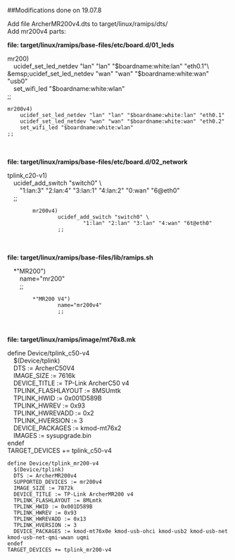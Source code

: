 ##Modifications done on 19.07.8

Add file ArcherMR200v4.dts to target/linux/ramips/dts/
\
Add mr200v4 parts:

**file: target/linux/ramips/base-files/etc/board.d/01_leds**

mr200)\
&emsp;ucidef_set_led_netdev "lan" "lan" "$boardname:white:lan" "eth0.1"\
&emsp;ucidef_set_led_netdev "wan" "wan" "$boardname:white:wan" "usb0"\
&emsp;set_wifi_led "$boardname:white:wlan"\
        ;;
```
mr200v4)
	ucidef_set_led_netdev "lan" "lan" "$boardname:white:lan" "eth0.1"
	ucidef_set_led_netdev "wan" "wan" "$boardname:white:wan" "eth0.2"
	set_wifi_led "$boardname:white:wlan"
;;
```
\
\
**file: target/linux/ramips/base-files/etc/board.d/02_network**

tplink,c20-v1)  
&emsp;ucidef_add_switch "switch0" \  
&emsp;&emsp;"1:lan:3" "2:lan:4" "3:lan:1" "4:lan:2" "0:wan" "6@eth0"  
&emsp;;;
```
        mr200v4)
                ucidef_add_switch "switch0" \
                        "1:lan" "2:lan" "3:lan" "4:wan" "6t@eth0"
                ;;
```
\
\
**file: target/linux/ramips/base-files/lib/ramips.sh**

&emsp;*"MR200")  
&emsp;&emsp;name="mr200"  
&emsp;&emsp;;;  
```
        *"MR200 V4")
                name="mr200v4"
                ;;
```
\
\
**file: target/linux/ramips/image/mt76x8.mk**

define Device/tplink_c50-v4  
&emsp;$(Device/tplink)  
&emsp;DTS := ArcherC50V4  
&emsp;IMAGE_SIZE := 7616k  
&emsp;DEVICE_TITLE := TP-Link ArcherC50 v4  
&emsp;TPLINK_FLASHLAYOUT := 8MSUmtk  
&emsp;TPLINK_HWID := 0x001D589B  
&emsp;TPLINK_HWREV := 0x93  
&emsp;TPLINK_HWREVADD := 0x2  
&emsp;TPLINK_HVERSION := 3  
&emsp;DEVICE_PACKAGES := kmod-mt76x2  
&emsp;IMAGES := sysupgrade.bin  
endef  
TARGET_DEVICES += tplink_c50-v4  
```
define Device/tplink_mr200-v4
  $(Device/tplink)
  DTS := ArcherMR200v4
  SUPPORTED_DEVICES := mr200v4
  IMAGE_SIZE := 7872k
  DEVICE_TITLE := TP-Link ArcherMR200 v4
  TPLINK_FLASHLAYOUT := 8MLmtk
  TPLINK_HWID := 0x001D589B
  TPLINK_HWREV := 0x93
  TPLINK_HWREVADD := 0x13
  TPLINK_HVERSION := 3
  DEVICE_PACKAGES := kmod-mt76x0e kmod-usb-ohci kmod-usb2 kmod-usb-net kmod-usb-net-qmi-wwan uqmi
endef
TARGET_DEVICES += tplink_mr200-v4
```
